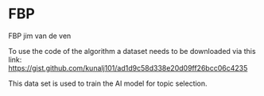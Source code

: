 # FBP
FBP jim van de ven

To use the code of the algorithm a dataset needs to be downloaded via this link:
https://gist.github.com/kunalj101/ad1d9c58d338e20d09ff26bcc06c4235

This data set is used to train the AI model for topic selection.
